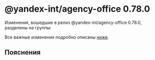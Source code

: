 # @yandex-int/agency-office 0.78.0

<!-- ЧЕЛОВЕЧЕСКОЕ ВСТУПЛЕНИЕ -->

Изменения, вошедшие в релиз @yandex-int/agency-office 0.78.0, разделены на группы:

Все важные изменения подробно описаны [ниже](#Пояснения).

## Пояснения

